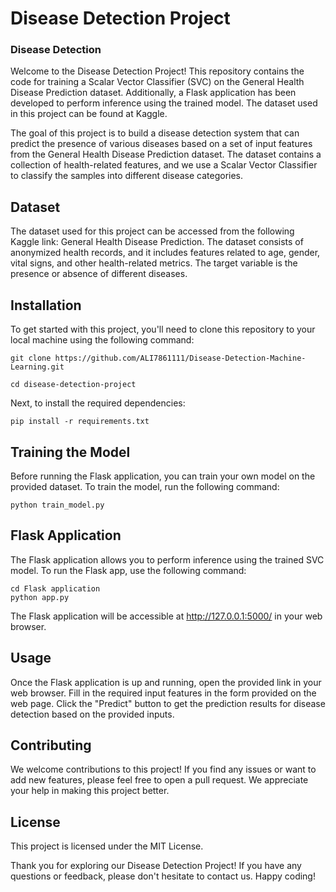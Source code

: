 # Disease Detection Project
### Disease Detection

Welcome to the Disease Detection Project! This repository contains the code for training a Scalar Vector Classifier (SVC) on the General Health Disease Prediction dataset. Additionally, a Flask application has been developed to perform inference using the trained model. The dataset used in this project can be found at Kaggle.


The goal of this project is to build a disease detection system that can predict the presence of various diseases based on a set of input features from the General Health Disease Prediction dataset. The dataset contains a collection of health-related features, and we use a Scalar Vector Classifier to classify the samples into different disease categories.

## Dataset
The dataset used for this project can be accessed from the following Kaggle link: General Health Disease Prediction. The dataset consists of anonymized health records, and it includes features related to age, gender, vital signs, and other health-related metrics. The target variable is the presence or absence of different diseases.

## Installation
To get started with this project, you'll need to clone this repository to your local machine using the following command:

```
git clone https://github.com/ALI7861111/Disease-Detection-Machine-Learning.git

cd disease-detection-project
```
Next, to install the required dependencies:

```
pip install -r requirements.txt
```

## Training the Model

Before running the Flask application, you can train your own model on the provided dataset. To train the model, run the following command:

```
python train_model.py

```

## Flask Application

The Flask application allows you to perform inference using the trained SVC model. To run the Flask app, use the following command:


```
cd Flask application
python app.py
```

The Flask application will be accessible at http://127.0.0.1:5000/ in your web browser.

## Usage

Once the Flask application is up and running, open the provided link in your web browser.
Fill in the required input features in the form provided on the web page.
Click the "Predict" button to get the prediction results for disease detection based on the provided inputs.

## Contributing

We welcome contributions to this project! If you find any issues or want to add new features, please feel free to open a pull request. We appreciate your help in making this project better.

## License

This project is licensed under the MIT License.

Thank you for exploring our Disease Detection Project! If you have any questions or feedback, please don't hesitate to contact us. Happy coding!